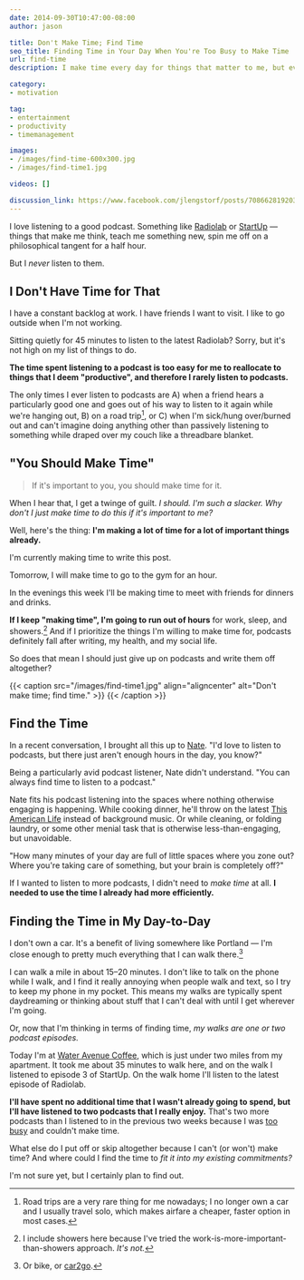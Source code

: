 ```yaml
---
date: 2014-09-30T10:47:00-08:00
author: jason

title: Don't Make Time; Find Time
seo_title: Finding Time in Your Day When You're Too Busy to Make Time
url: find-time
description: I make time every day for things that matter to me, but eventually there's no room left to "make time" — how do I find time for the rest of what matters?

category:
- motivation

tag:
- entertainment
- productivity
- timemanagement

images:
- /images/find-time-600x300.jpg
- /images/find-time1.jpg

videos: []

discussion_link: https://www.facebook.com/jlengstorf/posts/708662819203622
---
```

I love listening to a good podcast. Something like [Radiolab][1] or [StartUp][2] — things that make me think, teach me something new, spin me off on a philosophical tangent for a half hour.

But I *never* listen to them.

## I Don't Have Time for That

I have a constant backlog at work. I have friends I want to visit. I like to go outside when I'm not working.

Sitting quietly for 45 minutes to listen to the latest Radiolab? Sorry, but it's not high on my list of things to do.

**The time spent listening to a podcast is too easy for me to reallocate to things that I deem "productive", and therefore I rarely listen to podcasts.**

The only times I ever listen to podcasts are A) when a friend hears a particularly good one and goes out of his way to listen to it again while we're hanging out, B) on a road trip[^road-trip], or C) when I'm sick/hung over/burned out and can't imagine doing anything other than passively listening to something while draped over my couch like a threadbare blanket.

## "You Should Make Time"

> If it's important to you, you should make time for it.

When I hear that, I get a twinge of guilt. *I should. I'm such a slacker. Why don't I just make time to do this if it's important to me?*

Well, here's the thing: **I'm making a lot of time for a lot of important things already.**

I'm currently making time to write this post.

Tomorrow, I will make time to go to the gym for an hour.

In the evenings this week I'll be making time to meet with friends for dinners and drinks.

**If I keep "making time", I'm going to run out of hours** for work, sleep, and showers.[^showers] And if I prioritize the things I'm willing to make time for, podcasts definitely fall after writing, my health, and my social life.

So does that mean I should just give up on podcasts and write them off altogether?

{{< caption src="/images/find-time1.jpg"
            align="aligncenter"
            alt="Don't make time; find time." >}}
{{< /caption >}}

## Find the Time

In a recent conversation, I brought all this up to [Nate][3]. "I'd love to listen to podcasts, but there just aren't enough hours in the day, you know?"

Being a particularly avid podcast listener, Nate didn't understand. "You can always find time to listen to a podcast."

Nate fits his podcast listening into the spaces where nothing otherwise engaging is happening. While cooking dinner, he'll throw on the latest [This American Life][4] instead of background music. Or while cleaning, or folding laundry, or some other menial task that is otherwise less-than-engaging, but unavoidable.

"How many minutes of your day are full of little spaces where you zone out? Where you're taking care of something, but your brain is completely off?"

If I wanted to listen to more podcasts, I didn't need to *make time* at all. **I needed to use the time I already had more efficiently.**

## Finding the Time in My Day-to-Day

I don't own a car. It's a benefit of living somewhere like Portland — I'm close enough to pretty much everything that I can walk there.[^options]

I can walk a mile in about 15–20 minutes. I don't like to talk on the phone while I walk, and I find it really annoying when people walk and text, so I try to keep my phone in my pocket. This means my walks are typically spent daydreaming or thinking about stuff that I can't deal with until I get wherever I'm going.

Or, now that I'm thinking in terms of finding time, *my walks are one or two podcast episodes.*

Today I'm at [Water Avenue Coffee][5], which is just under two miles from my apartment. It took me about 35 minutes to walk here, and on the walk I listened to episode 3 of StartUp. On the walk home I'll listen to the latest episode of Radiolab.

**I'll have spent no additional time that I wasn't already going to spend, but I'll have listened to two podcasts that I really enjoy.** That's two more podcasts than I listened to in the previous two weeks because I was [too busy][6] and couldn't make time.

What else do I put off or skip altogether because I can't (or won't) make time? And where could I find the time to *fit it into my existing commitments?*

I'm not sure yet, but I certainly plan to find out.

[^road-trip]:
    Road trips are a very rare thing for me nowadays; I no longer own a car and I usually travel solo, which makes airfare a cheaper, faster option in most cases.

[^showers]:
    I include showers here because I've tried the work-is-more-important-than-showers approach. *It's not.*

[^options]:
    Or bike, or [car2go][7].

 [1]: http://www.radiolab.org/
 [2]: http://hearstartup.com/
 [3]: http://lengstorf.com/best-friends/
 [4]: http://www.thisamericanlife.org/
 [5]: http://www.wateravenuecoffee.com/
 [6]: http://lengstorf.com/too-busy/
 [7]: https://www.car2go.com/en/portland/
